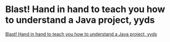 # Blast! Hand in hand to teach you how to understand a Java project, yyds
[Blast! Hand in hand to teach you how to understand a Java project, yyds](https://aiwithcloud.com/2022/09/15/blast_hand_in_hand_to_teach_you_how_to_understand_a_java_project_yyds/)